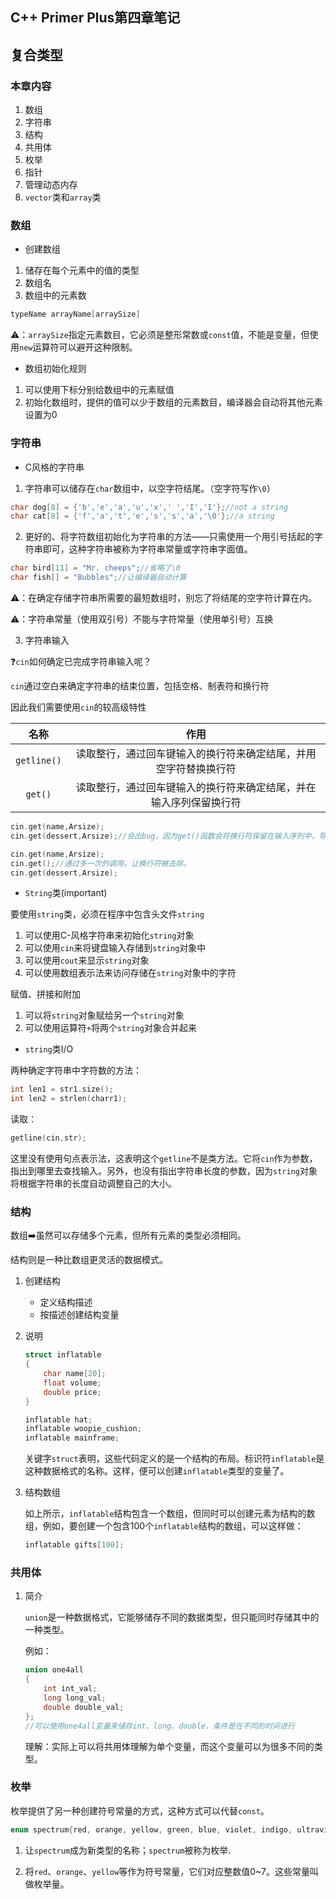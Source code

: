 ## C++ Primer Plus第四章笔记

## 复合类型

### 本章内容

1. 数组
2. 字符串
3. 结构
4. 共用体
5. 枚举
6. 指针
7. 管理动态内存
8. `vector`类和`array`类

### 数组

* 创建数组

1. 储存在每个元素中的值的类型
2. 数组名
3. 数组中的元素数

```c++
typeName arrayName[arraySize]
```

:warning:：`arraySize`指定元素数目，它必须是整形常数或`const`值，不能是变量，但使用`new`运算符可以避开这种限制。

* 数组初始化规则

1. 可以使用下标分别给数组中的元素赋值
2. 初始化数组时，提供的值可以少于数组的元素数目，编译器会自动将其他元素设置为0

### 字符串

* C风格的字符串

1. 字符串可以储存在`char`数组中，以空字符结尾。（空字符写作`\0`）

```c++
char dog[8] = {'b','e','a','u','x',' ','I','I'};//not a string
char cat[8] = {'f','a','t','e','s','s','a','\0'};//a string
```

2. 更好的、将字符数组初始化为字符串的方法——只需使用一个用引号括起的字符串即可，这种字符串被称为字符串常量或字符串字面值。

```c++
char bird[11] = "Mr. cheeps";//省略了\0
char fish[] = "Bubbles";//让编译器自动计算
```

:warning:：在确定存储字符串所需要的最短数组时，别忘了将结尾的空字符计算在内。

:warning:：字符串常量（使用双引号）不能与字符常量（使用单引号）互换

3. 字符串输入

:question:`cin`如何确定已完成字符串输入呢？

`cin`通过空白来确定字符串的结束位置，包括空格、制表符和换行符

因此我们需要使用`cin`的较高级特性

|    名称     |                             作用                             |
| :---------: | :----------------------------------------------------------: |
| `getline()` | 读取整行，通过回车键输入的换行符来确定结尾，并用空字符替换换行符 |
|   `get()`   | 读取整行，通过回车键输入的换行符来确定结尾，并在输入序列保留换行符 |



```c++
cin.get(name,Arsize);
cin.get(dessert,Arsize);//会出bug，因为get()函数会将换行符保留在输入序列中，导致第二个get函数看到的第一个字符就是换行符。

cin.get(name,Arsize);
cin.get();//通过多一次的调用，让换行符被去除。
cin.get(dessert,Arsize);
```

* `String`类(important)

要使用`string`类，必须在程序中包含头文件`string`

1. 可以使用C-风格字符串来初始化`string`对象
2. 可以使用`cin`来将键盘输入存储到`string`对象中
3. 可以使用`cout`来显示`string`对象
4. 可以使用数组表示法来访问存储在`string`对象中的字符

赋值、拼接和附加

1. 可以将`string`对象赋给另一个`string`对象
2. 可以使用运算符`+`将两个`string`对象合并起来

* `string`类I/O

两种确定字符串中字符数的方法：

```c++
int len1 = str1.size();
int len2 = strlen(charr1);
```

读取：

```c++
getline(cin,str);
```

这里没有使用句点表示法，这表明这个`getline`不是类方法。它将`cin`作为参数，指出到哪里去查找输入。另外，也没有指出字符串长度的参数，因为`string`对象将根据字符串的长度自动调整自己的大小。

### 结构

数组:arrow_right:虽然可以存储多个元素，但所有元素的类型必须相同。

结构则是一种比数组更灵活的数据模式。

1. 创建结构

   * 定义结构描述
   * 按描述创建结构变量

2. 说明

   ```c++
   struct inflatable
   {
       char name[20];
       float volume;
       double price;
   }
   
   inflatable hat;
   inflatable woopie_cushion;
   inflatable mainframe;
   ```

   关键字`struct`表明，这些代码定义的是一个结构的布局。标识符`inflatable`是这种数据格式的名称。这样，便可以创建`inflatable`类型的变量了。

3. 结构数组

   如上所示，`inflatable`结构包含一个数组，但同时可以创建元素为结构的数组，例如，要创建一个包含100个`inflatable`结构的数组，可以这样做：

   ```c++
   inflatable gifts[100];
   ```

### 共用体

1. 简介

   `union`是一种数据格式，它能够储存不同的数据类型，但只能同时存储其中的一种类型。

   例如：

   ```c++
   union one4all
   {
       int int_val;
       long long_val;
       double double_val;
   };
   //可以使用one4all变量来储存int、long、double，条件是在不同的时间进行
   ```

   理解：实际上可以将共用体理解为单个变量，而这个变量可以为很多不同的类型。

### 枚举

枚举提供了另一种创建符号常量的方式，这种方式可以代替`const`。

```c++
enum spectrum{red, orange, yellow, green, blue, violet, indigo, ultraviolet};
```

1. 让`spectrum`成为新类型的名称；`spectrum`被称为枚举.

2. 将`red`、`orange`、`yellow`等作为符号常量，它们对应整数值0~7。这些常量叫做枚举量。

